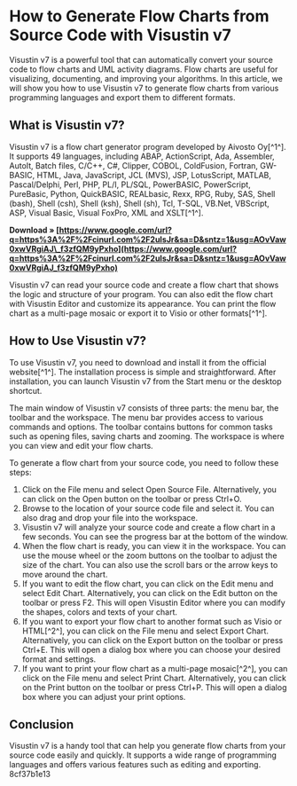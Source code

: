 
 
# How to Generate Flow Charts from Source Code with Visustin v7
 
Visustin v7 is a powerful tool that can automatically convert your source code to flow charts and UML activity diagrams. Flow charts are useful for visualizing, documenting, and improving your algorithms. In this article, we will show you how to use Visustin v7 to generate flow charts from various programming languages and export them to different formats.
 
## What is Visustin v7?
 
Visustin v7 is a flow chart generator program developed by Aivosto Oy[^1^]. It supports 49 languages, including ABAP, ActionScript, Ada, Assembler, AutoIt, Batch files, C/C++, C#, Clipper, COBOL, ColdFusion, Fortran, GW-BASIC, HTML, Java, JavaScript, JCL (MVS), JSP, LotusScript, MATLAB, Pascal/Delphi, Perl, PHP, PL/I, PL/SQL, PowerBASIC, PowerScript, PureBasic, Python, QuickBASIC, REALbasic, Rexx, RPG, Ruby, SAS, Shell (bash), Shell (csh), Shell (ksh), Shell (sh), Tcl, T-SQL, VB.Net, VBScript, ASP, Visual Basic, Visual FoxPro, XML and XSLT[^1^].
 
**Download » [https://www.google.com/url?q=https%3A%2F%2Fcinurl.com%2F2uIsJr&sa=D&sntz=1&usg=AOvVaw0xwVRgiAJ\_f3zfQM9yPxho](https://www.google.com/url?q=https%3A%2F%2Fcinurl.com%2F2uIsJr&sa=D&sntz=1&usg=AOvVaw0xwVRgiAJ_f3zfQM9yPxho)**


 
Visustin v7 can read your source code and create a flow chart that shows the logic and structure of your program. You can also edit the flow chart with Visustin Editor and customize its appearance. You can print the flow chart as a multi-page mosaic or export it to Visio or other formats[^1^].
 
## How to Use Visustin v7?
 
To use Visustin v7, you need to download and install it from the official website[^1^]. The installation process is simple and straightforward. After installation, you can launch Visustin v7 from the Start menu or the desktop shortcut.
 
The main window of Visustin v7 consists of three parts: the menu bar, the toolbar and the workspace. The menu bar provides access to various commands and options. The toolbar contains buttons for common tasks such as opening files, saving charts and zooming. The workspace is where you can view and edit your flow charts.
 
To generate a flow chart from your source code, you need to follow these steps:
 
1. Click on the File menu and select Open Source File. Alternatively, you can click on the Open button on the toolbar or press Ctrl+O.
2. Browse to the location of your source code file and select it. You can also drag and drop your file into the workspace.
3. Visustin v7 will analyze your source code and create a flow chart in a few seconds. You can see the progress bar at the bottom of the window.
4. When the flow chart is ready, you can view it in the workspace. You can use the mouse wheel or the zoom buttons on the toolbar to adjust the size of the chart. You can also use the scroll bars or the arrow keys to move around the chart.
5. If you want to edit the flow chart, you can click on the Edit menu and select Edit Chart. Alternatively, you can click on the Edit button on the toolbar or press F2. This will open Visustin Editor where you can modify the shapes, colors and texts of your chart.
6. If you want to export your flow chart to another format such as Visio or HTML[^2^], you can click on the File menu and select Export Chart. Alternatively,
you can click on the Export button on the toolbar or press Ctrl+E. This will open a dialog box where you can choose your desired format and settings.
7. If you want to print your flow chart as a multi-page mosaic[^2^], you can click on
the File menu and select Print Chart. Alternatively,
you can click on
the Print button on
the toolbar or press Ctrl+P. This will open
a dialog box where you can adjust
your print options.

## Conclusion
 
Visustin v7 is a handy tool that can help you generate flow charts from your source code easily and quickly. It supports a wide range of programming languages and offers various features such as editing and exporting.
 8cf37b1e13
 
